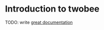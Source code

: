 # Introduction to twobee

TODO: write [great documentation](http://jacobian.org/writing/what-to-write/)
